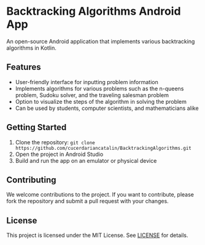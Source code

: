 # Backtracking Algorithms Android App

An open-source Android application that implements various backtracking algorithms in Kotlin.

## Features

- User-friendly interface for inputting problem information
- Implements algorithms for various problems such as the n-queens problem, Sudoku solver, and the traveling salesman problem
- Option to visualize the steps of the algorithm in solving the problem
- Can be used by students, computer scientists, and mathematicians alike

## Getting Started

1. Clone the repository: `git clone https://github.com/cucerdariancatalin/BacktrackingAlgorithms.git`
2. Open the project in Android Studio
3. Build and run the app on an emulator or physical device

## Contributing

We welcome contributions to the project. If you want to contribute, please fork the repository and submit a pull request with your changes.

## License

This project is licensed under the MIT License. See [LICENSE](LICENSE) for details.
